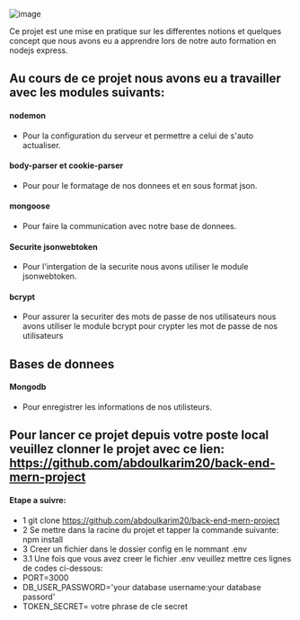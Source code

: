 ![image](https://user-images.githubusercontent.com/85187164/190933698-7abf5f23-dc05-4516-ae18-1048b4ac69f2.png)

Ce projet est une mise en pratique sur les differentes notions et quelques concept que nous avons eu a apprendre lors de notre auto formation en nodejs express.
## Au cours de ce projet nous avons eu a travailler avec les modules suivants:
#### nodemon
- Pour la configuration du serveur et permettre a celui de s'auto actualiser.
#### body-parser et cookie-parser
- Pour pour le formatage de nos donnees et en sous format json.
#### mongoose
- Pour faire la communication avec notre base de donnees.
#### Securite jsonwebtoken
- Pour l'intergation de la securite nous avons utiliser le module jsonwebtoken.
#### bcrypt
- Pour assurer la securiter des mots de passe de nos utilisateurs nous avons utiliser le module bcrypt pour crypter les mot de passe de nos utilisateurs
## Bases de donnees
#### Mongodb
- Pour enregistrer les informations de nos utilisteurs.
## Pour lancer ce projet depuis votre poste local veuillez clonner le projet avec ce lien: https://github.com/abdoulkarim20/back-end-mern-project
#### Etape a suivre:
- 1 git clone https://github.com/abdoulkarim20/back-end-mern-project
- 2 Se mettre dans la racine du projet et tapper la commande suivante: npm install 
- 3 Creer un fichier dans le dossier config en le nommant .env
- 3.1 Une fois que vous avez creer le fichier .env veuillez mettre ces lignes de codes ci-dessous: 
- PORT=3000
- DB_USER_PASSWORD='your database username:your database passord'
- TOKEN_SECRET= votre phrase de cle secret


